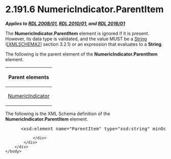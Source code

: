 <html dir="LTR" xmlns:mshelp="http://msdn.microsoft.com/mshelp" xmlns:ddue="http://ddue.schemas.microsoft.com/authoring/2003/5" xmlns:xlink="http://www.w3.org/1999/xlink" xmlns:tool="http://www.microsoft.com/tooltip">
    <head>
        <meta http-equiv="Content-Type" content="text/html; CHARSET=utf-8"></meta>
        <meta name="save" content="history"></meta>
        <title>2.191.6 NumericIndicator.ParentItem</title>
        <xml>
            <mshelp:toctitle title="2.191.6 NumericIndicator.ParentItem"></mshelp:toctitle>
            <mshelp:rltitle title="[MS-RDL]: NumericIndicator.ParentItem"></mshelp:rltitle>
            <mshelp:keyword index="A" term="f1fba6bb-c95d-4357-82e6-58ece1f00c29"></mshelp:keyword>
            <mshelp:attr name="DCSext.ContentType" value="open specification"></mshelp:attr>
            <mshelp:attr name="AssetID" value="f1fba6bb-c95d-4357-82e6-58ece1f00c29"></mshelp:attr>
            <mshelp:attr name="TopicType" value="kbRef"></mshelp:attr>
            <mshelp:attr name="DCSext.Title" value="[MS-RDL]: NumericIndicator.ParentItem" />
        </xml>
    </head>
    <body>
        <div id="header">
            <h1 class="heading">2.191.6 NumericIndicator.ParentItem</h1>
        </div>
        <div id="mainSection">
            <div id="mainBody">
                <div id="allHistory" class="saveHistory"></div>
                <div id="sectionSection0" class="section" name="collapseableSection">
                    

<p><b><i>Applies to </i></b><a href="1e855f94-4617-47e4-b89e-0856c6cb420f.md"><b><i>RDL 2008/01</i></b></a><b><i>,
</i></b><a href="3428e690-a348-4ec7-8a6a-8efb42d2cdee.md"><b><i>RDL 2010/01</i></b></a><b><i>,
and </i></b><a href="52ce3983-2bfc-4e72-9359-42aaf5fe4509.md"><b><i>RDL 2016/01</i></b></a></p>

<p>The <b>NumericIndicator.ParentItem</b> element is ignored if
it is present. However, its data type is validated, and the value MUST be a <a href="1ed81ef3-a683-45e3-aaad-bd2bbe71bc3d.md">String</a> (<a href="https://go.microsoft.com/fwlink/?LinkId=90610">[XMLSCHEMA2]</a> section
3.2.1) or an expression that evaluates to a <b>String</b>.</p>

<p>The following is the parent element of the <b>NumericIndicator.ParentItem</b>
element.</p>

<table>
 <thead>
  <tr>
   <th>
   <p>Parent elements</p>
   </th>
  </tr>
 </thead>
 <tr>
  <td>
  <p><a href="c5c791ef-1846-44ce-98ee-458cb4611d5d.md">NumericIndicator</a></p>
  </td>
 </tr>
</table>

<p>The following is the XML Schema definition of the <b>NumericIndicator.ParentItem</b>
element.</p>

<dl>
<dd>
<div><pre> &lt;xsd:element name=&quot;ParentItem&quot; type=&quot;xsd:string&quot; minOccurs=&quot;0&quot; /&gt;
</pre></div>
</dd></dl>


                </div>
            </div>
        </div>
    </body>
</html>